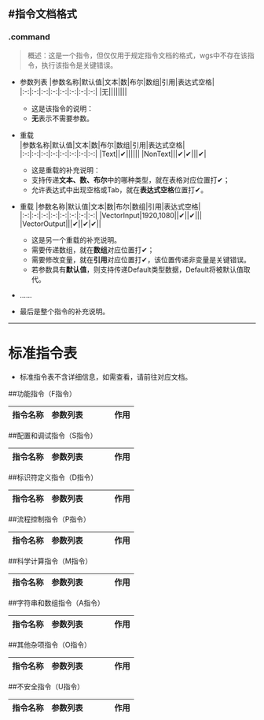 #指令文档格式
------
### **.command**  
> 概述：这是一个指令，但仅仅用于规定指令文档的格式，wgs中不存在该指令，执行该指令是关键错误。
- 参数列表
    |参数名称|默认值|文本|数|布尔|数组|引用|表达式空格|
    |:-:|:-:|:-:|:-:|:-:|:-:|:-:|:-:|
    |无||||||||
    - 这是该指令的说明：
    - **无**表示不需要参数。
- 重载    
    |参数名称|默认值|文本|数|布尔|数组|引用|表达式空格|
    |:-:|:-:|:-:|:-:|:-:|:-:|:-:|:-:|
    |Text||✔||||||
    |NonText|||✔|✔|||✔|
    - 这是重载的补充说明：
    - 支持传递**文本、数、布尔**中的哪种类型，就在表格对应位置打✔；
    - 允许表达式中出现空格或Tab，就在**表达式空格**位置打✔。
- 重载 
    |参数名称|默认值|文本|数|布尔|数组|引用|表达式空格|
    |:-:|:-:|:-:|:-:|:-:|:-:|:-:|:-:|
    |VectorInput|1920,1080||✔||✔|||
    |VectorOutput|||✔||✔|✔||
    - 这是另一个重载的补充说明。  
    - 需要传递数组，就在**数组**对应位置打✔；
    - 需要修改变量，就在**引用**对应位置打✔，该位置传递非变量是关键错误。
    - 若参数具有**默认值**，则支持传递Default类型数据，Default将被默认值取代。
- ......

-   最后是整个指令的补充说明。
------
# 标准指令表
- 标准指令表不含详细信息，如需查看，请前往对应文档。

##功能指令（F指令）

|指令名称|参数列表||||作用|
|:-|:-|:-|:-|:-|:-|

##配置和调试指令（S指令）

|指令名称|参数列表||||作用|
|:-|:-|:-|:-|:-|:-|

##标识符定义指令（D指令）

|指令名称|参数列表||||作用|
|:-|:-|:-|:-|:-|:-|

##流程控制指令（P指令）

|指令名称|参数列表||||作用|
|:-|:-|:-|:-|:-|:-|

##科学计算指令（M指令）

|指令名称|参数列表||||作用|
|:-|:-|:-|:-|:-|:-|

##字符串和数组指令（A指令）

|指令名称|参数列表||||作用|
|:-|:-|:-|:-|:-|:-|


##其他杂项指令（O指令）

|指令名称|参数列表||||作用|
|:-|:-|:-|:-|:-|:-|

##不安全指令（U指令）

|指令名称|参数列表||||作用|
|:-|:-|:-|:-|:-|:-|